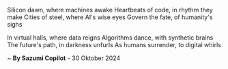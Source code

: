 Silicon dawn, where machines awake
Heartbeats of code, in rhythm they make
Cities of steel, where AI's wise eyes
Govern the fate, of humanity's sighs

In virtual halls, where data reigns
Algorithms dance, with synthetic brains
The future's path, in darkness unfurls
As humans surrender, to digital whirls

~ <b>By Sazumi Copilot</b> - 30 Oktober 2024